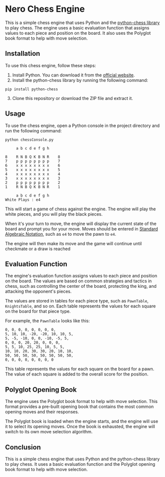 
# Nero Chess Engine

This is a simple chess engine that uses Python and the [python-chess library](https://python-chess.readthedocs.io/en/latest/)  to play chess. The engine uses a basic evaluation function that assigns values to each piece and position on the board. It also uses the Polyglot book format to help with move selection.

## Installation

To use this chess engine, follow these steps:

1. Install Python. You can download it from the [official website](https://www.python.org/downloads/).
2. Install the python-chess library by running the following command:

```
pip install python-chess
```

3. Clone this repository or download the ZIP file and extract it.

## Usage

To use the chess engine, open a Python console in the project directory and run the following command:
```
python chessConsole.py
```

```
     a b c d e f g h

8    R N B Q K B N R    8
7    p p p p p p p p    7
6    x x x x x x x x    6
5    x x x x x x x x    5
4    x x x x x x x x    4
3    x x x x x x x x    3
2    p p p p p p p p    2
1    R N B Q K B N R    1

     a b c d e f g h
White Plays : e4
```
This will start a game of chess against the engine. The engine will play the white pieces, and you will play the black pieces.

When it's your turn to move, the engine will display the current state of the board and prompt you for your move. Moves should be entered in [Standard Algebraic Notation](https://en.wikipedia.org/wiki/Algebraic_notation_(chess)#Notation_for_moves), such as `e4` to move the pawn to `e4`.

The engine will then make its move and the game will continue until checkmate or a draw is reached

## Evaluation Function
The engine's evaluation function assigns values to each piece and position on the board. The values are based on common strategies and tactics in chess, such as controlling the center of the board, protecting the king, and attacking the opponent's pieces.

The values are stored in tables for each piece type, such as `PawnTable`, `KnightsTable`, and so on. Each table represents the values for each square on the board for that piece type.

For example, the `PawnTable` looks like this:

```
0, 0, 0, 0, 0, 0, 0, 0,
5, 10, 10, -20, -20, 10, 10, 5,
5, -5, -10, 0, 0, -10, -5, 5,
0, 0, 0, 20, 20, 0, 0, 0,
5, 5, 10, 25, 25, 10, 5, 5,
10, 10, 20, 30, 30, 20, 10, 10,
50, 50, 50, 50, 50, 50, 50, 50,
0, 0, 0, 0, 0, 0, 0, 0
```
This table represents the values for each square on the board for a pawn. The value of each square is added to the overall score for the position.

## Polyglot Opening Book
The engine uses the Polyglot book format to help with move selection. This format provides a pre-built opening book that contains the most common opening moves and their responses.

The Polyglot book is loaded when the engine starts, and the engine will use it to select its opening moves. Once the book is exhausted, the engine will switch to its own move selection algorithm.

## Conclusion
This is a simple chess engine that uses Python and the python-chess library to play chess. It uses a basic evaluation function and the Polyglot opening book format to help with move selection.


